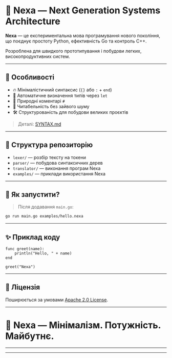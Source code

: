 # 🚀 Nexa — Next Generation Systems Architecture

**Nexa** — це експериментальна мова програмування нового покоління, що поєднує простоту Python, ефективність Go та контроль C++.

Розроблена для швидкого прототипування і побудови легких, високопродуктивних систем.

---

## 📜 Особливості

- 🔥 Мінімалістичний синтаксис (`{}` або `:` + `end`)
- 🧠 Автоматичне визначення типів через `let`
- 💬 Природні коментарі `#`
- 🎯 Читабельність без зайвого шуму
- 🛠 Структурованість для побудови великих проєктів

> Деталі: [SYNTAX.md](SYNTAX.md)

---

## 📂 Структура репозиторію

- `lexer/` — розбір тексту на токени
- `parser/` — побудова синтаксичних дерев
- `translator/` — виконання програм Nexa
- `examples/` — приклади використання Nexa

---

## 🚀 Як запустити?

> Після додавання `main.go`:

```bash
go run main.go examples/hello.nexa
```

---

## ✨ Приклад коду

```nexa
func greet(name):
    println("Hello, " + name)
end

greet("Nexa")
```

---

## 📜 Ліцензія

Поширюється за умовами [Apache 2.0 License](LICENSE).

---

# 🌌 Nexa — Мінімалізм. Потужність. Майбутнє.

---

---
